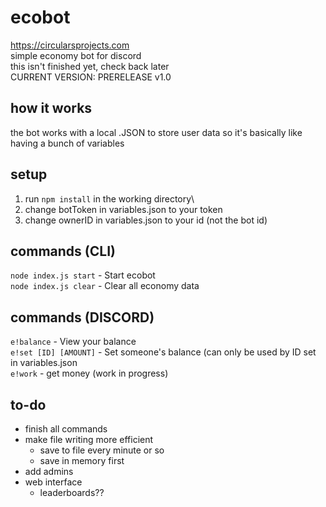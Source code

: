 # ecobot
https://circularsprojects.com \
simple economy bot for discord\
this isn't finished yet, check back later\
CURRENT VERSION: PRERELEASE v1.0
## how it works
the bot works with a local .JSON to store user data so it's basically like having a bunch of variables
## setup
1. run `npm install` in the working directory\
2. change botToken in variables.json to your token
3. change ownerID in variables.json to your id (not the bot id)
## commands (CLI)
`node index.js start` - Start ecobot\
`node index.js clear` - Clear all economy data
## commands (DISCORD)
`e!balance` - View your balance\
`e!set [ID] [AMOUNT]` - Set someone's balance (can only be used by ID set in variables.json\
`e!work` - get money (work in progress)
## to-do
- finish all commands
- make file writing more efficient
  - save to file every minute or so
  - save in memory first
- add admins
- web interface
  - leaderboards??

